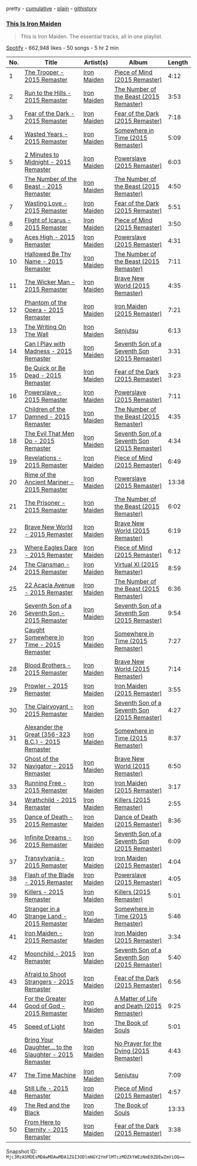 pretty - [cumulative](/playlists/cumulative/37i9dQZF1DZ06evO3KIUZW.md) - [plain](/playlists/plain/37i9dQZF1DZ06evO3KIUZW) - [githistory](https://github.githistory.xyz/mackorone/spotify-playlist-archive/blob/main/playlists/plain/37i9dQZF1DZ06evO3KIUZW)

### [This Is Iron Maiden](https://open.spotify.com/playlist/37i9dQZF1DZ06evO3KIUZW)

> This is Iron Maiden\. The essential tracks, all in one playlist.

[Spotify](https://open.spotify.com/user/spotify) - 662,948 likes - 50 songs - 5 hr 2 min

| No. | Title | Artist(s) | Album | Length |
|---|---|---|---|---|
| 1 | [The Trooper \- 2015 Remaster](https://open.spotify.com/track/4OROzZUy6gOWN4UGQVaZMF) | [Iron Maiden](https://open.spotify.com/artist/6mdiAmATAx73kdxrNrnlao) | [Piece of Mind \(2015 Remaster\)](https://open.spotify.com/album/7I9Wh2IgvI3Nnr8Z1ZSWby) | 4:12 |
| 2 | [Run to the Hills \- 2015 Remaster](https://open.spotify.com/track/4Zc7TCHzuNwL0AFBlyLdyr) | [Iron Maiden](https://open.spotify.com/artist/6mdiAmATAx73kdxrNrnlao) | [The Number of the Beast \(2015 Remaster\)](https://open.spotify.com/album/5S3gls8Kjn8KVmqlIDEBbO) | 3:53 |
| 3 | [Fear of the Dark \- 2015 Remaster](https://open.spotify.com/track/6p8eFfPw3nQkf37aT3AkmK) | [Iron Maiden](https://open.spotify.com/artist/6mdiAmATAx73kdxrNrnlao) | [Fear of the Dark \(2015 Remaster\)](https://open.spotify.com/album/16Su3EUFLPqWVyrwN1q5wO) | 7:18 |
| 4 | [Wasted Years \- 2015 Remaster](https://open.spotify.com/track/1HM7Vp84E4SMzdrZONg6bH) | [Iron Maiden](https://open.spotify.com/artist/6mdiAmATAx73kdxrNrnlao) | [Somewhere in Time \(2015 Remaster\)](https://open.spotify.com/album/0OEg65hPhgP7B0Dy9TqP2L) | 5:09 |
| 5 | [2 Minutes to Midnight \- 2015 Remaster](https://open.spotify.com/track/2SrVGpjv0mqCR6j9EZPSm2) | [Iron Maiden](https://open.spotify.com/artist/6mdiAmATAx73kdxrNrnlao) | [Powerslave \(2015 Remaster\)](https://open.spotify.com/album/309KOMEivisMmBuzk09635) | 6:03 |
| 6 | [The Number of the Beast \- 2015 Remaster](https://open.spotify.com/track/3nlGByvetDcS1uomAoiBmy) | [Iron Maiden](https://open.spotify.com/artist/6mdiAmATAx73kdxrNrnlao) | [The Number of the Beast \(2015 Remaster\)](https://open.spotify.com/album/5S3gls8Kjn8KVmqlIDEBbO) | 4:50 |
| 7 | [Wasting Love \- 2015 Remaster](https://open.spotify.com/track/2KKLuHN6zDxVnWtFKO8vo4) | [Iron Maiden](https://open.spotify.com/artist/6mdiAmATAx73kdxrNrnlao) | [Fear of the Dark \(2015 Remaster\)](https://open.spotify.com/album/16Su3EUFLPqWVyrwN1q5wO) | 5:51 |
| 8 | [Flight of Icarus \- 2015 Remaster](https://open.spotify.com/track/3vhKrSxe3fRuS5Ogis76VO) | [Iron Maiden](https://open.spotify.com/artist/6mdiAmATAx73kdxrNrnlao) | [Piece of Mind \(2015 Remaster\)](https://open.spotify.com/album/7I9Wh2IgvI3Nnr8Z1ZSWby) | 3:50 |
| 9 | [Aces High \- 2015 Remaster](https://open.spotify.com/track/3wFGRek61NIF330UwJCI52) | [Iron Maiden](https://open.spotify.com/artist/6mdiAmATAx73kdxrNrnlao) | [Powerslave \(2015 Remaster\)](https://open.spotify.com/album/309KOMEivisMmBuzk09635) | 4:31 |
| 10 | [Hallowed Be Thy Name \- 2015 Remaster](https://open.spotify.com/track/469rBLYJUZHMJLtq2Wch3h) | [Iron Maiden](https://open.spotify.com/artist/6mdiAmATAx73kdxrNrnlao) | [The Number of the Beast \(2015 Remaster\)](https://open.spotify.com/album/5S3gls8Kjn8KVmqlIDEBbO) | 7:11 |
| 11 | [The Wicker Man \- 2015 Remaster](https://open.spotify.com/track/1diuZVsxD74xvtUSABRUoF) | [Iron Maiden](https://open.spotify.com/artist/6mdiAmATAx73kdxrNrnlao) | [Brave New World \(2015 Remaster\)](https://open.spotify.com/album/1hDF0QPIHVTnSJtxyQVguB) | 4:35 |
| 12 | [Phantom of the Opera \- 2015 Remaster](https://open.spotify.com/track/14H2fE4WEdkEem0kjVeODT) | [Iron Maiden](https://open.spotify.com/artist/6mdiAmATAx73kdxrNrnlao) | [Iron Maiden \(2015 Remaster\)](https://open.spotify.com/album/3DNeMApEMCo4IDXNMYnlFi) | 7:21 |
| 13 | [The Writing On The Wall](https://open.spotify.com/track/20sXcaJkWP0DdzA58Colw3) | [Iron Maiden](https://open.spotify.com/artist/6mdiAmATAx73kdxrNrnlao) | [Senjutsu](https://open.spotify.com/album/3TymcPWXqsCRA5oSL0TkPU) | 6:13 |
| 14 | [Can I Play with Madness \- 2015 Remaster](https://open.spotify.com/track/5YBRbCkuzxkxA3e5BfetdI) | [Iron Maiden](https://open.spotify.com/artist/6mdiAmATAx73kdxrNrnlao) | [Seventh Son of a Seventh Son \(2015 Remaster\)](https://open.spotify.com/album/1rG6IgNdwE1IGFuIKuYosz) | 3:31 |
| 15 | [Be Quick or Be Dead \- 2015 Remaster](https://open.spotify.com/track/7xa3dJQMzBVzsrZ81tNcHP) | [Iron Maiden](https://open.spotify.com/artist/6mdiAmATAx73kdxrNrnlao) | [Fear of the Dark \(2015 Remaster\)](https://open.spotify.com/album/16Su3EUFLPqWVyrwN1q5wO) | 3:23 |
| 16 | [Powerslave \- 2015 Remaster](https://open.spotify.com/track/70wXUzmg3tk3Ci2Ixg1YwO) | [Iron Maiden](https://open.spotify.com/artist/6mdiAmATAx73kdxrNrnlao) | [Powerslave \(2015 Remaster\)](https://open.spotify.com/album/309KOMEivisMmBuzk09635) | 7:11 |
| 17 | [Children of the Damned \- 2015 Remaster](https://open.spotify.com/track/7tcaQvBbSpNN0P2UF6WXxB) | [Iron Maiden](https://open.spotify.com/artist/6mdiAmATAx73kdxrNrnlao) | [The Number of the Beast \(2015 Remaster\)](https://open.spotify.com/album/5S3gls8Kjn8KVmqlIDEBbO) | 4:35 |
| 18 | [The Evil That Men Do \- 2015 Remaster](https://open.spotify.com/track/0S90LE5Z8FOdbui3tLak6t) | [Iron Maiden](https://open.spotify.com/artist/6mdiAmATAx73kdxrNrnlao) | [Seventh Son of a Seventh Son \(2015 Remaster\)](https://open.spotify.com/album/1rG6IgNdwE1IGFuIKuYosz) | 4:34 |
| 19 | [Revelations \- 2015 Remaster](https://open.spotify.com/track/1J9ylqJ29VS6yFhIkkNBzL) | [Iron Maiden](https://open.spotify.com/artist/6mdiAmATAx73kdxrNrnlao) | [Piece of Mind \(2015 Remaster\)](https://open.spotify.com/album/7I9Wh2IgvI3Nnr8Z1ZSWby) | 6:49 |
| 20 | [Rime of the Ancient Mariner \- 2015 Remaster](https://open.spotify.com/track/6K8ROjiPJqyHDJS0sA0dwH) | [Iron Maiden](https://open.spotify.com/artist/6mdiAmATAx73kdxrNrnlao) | [Powerslave \(2015 Remaster\)](https://open.spotify.com/album/309KOMEivisMmBuzk09635) | 13:38 |
| 21 | [The Prisoner \- 2015 Remaster](https://open.spotify.com/track/60JWUDrpUTuu6gxTvknjg5) | [Iron Maiden](https://open.spotify.com/artist/6mdiAmATAx73kdxrNrnlao) | [The Number of the Beast \(2015 Remaster\)](https://open.spotify.com/album/5S3gls8Kjn8KVmqlIDEBbO) | 6:02 |
| 22 | [Brave New World \- 2015 Remaster](https://open.spotify.com/track/5hAAcyKfcw8nJ2Kgx3FXd0) | [Iron Maiden](https://open.spotify.com/artist/6mdiAmATAx73kdxrNrnlao) | [Brave New World \(2015 Remaster\)](https://open.spotify.com/album/1hDF0QPIHVTnSJtxyQVguB) | 6:19 |
| 23 | [Where Eagles Dare \- 2015 Remaster](https://open.spotify.com/track/5QtlbCKhAL70eQM9dbzoR8) | [Iron Maiden](https://open.spotify.com/artist/6mdiAmATAx73kdxrNrnlao) | [Piece of Mind \(2015 Remaster\)](https://open.spotify.com/album/7I9Wh2IgvI3Nnr8Z1ZSWby) | 6:12 |
| 24 | [The Clansman \- 2015 Remaster](https://open.spotify.com/track/4L6lZetSWtn949AGIhd5aR) | [Iron Maiden](https://open.spotify.com/artist/6mdiAmATAx73kdxrNrnlao) | [Virtual XI \(2015 Remaster\)](https://open.spotify.com/album/4olc018Cln2QaMRFy1sk7v) | 8:59 |
| 25 | [22 Acacia Avenue \- 2015 Remaster](https://open.spotify.com/track/51S9pXdACCrhputBUl05Cs) | [Iron Maiden](https://open.spotify.com/artist/6mdiAmATAx73kdxrNrnlao) | [The Number of the Beast \(2015 Remaster\)](https://open.spotify.com/album/5S3gls8Kjn8KVmqlIDEBbO) | 6:36 |
| 26 | [Seventh Son of a Seventh Son \- 2015 Remaster](https://open.spotify.com/track/4STDzTw4Z13mee7Ig4vi1n) | [Iron Maiden](https://open.spotify.com/artist/6mdiAmATAx73kdxrNrnlao) | [Seventh Son of a Seventh Son \(2015 Remaster\)](https://open.spotify.com/album/1rG6IgNdwE1IGFuIKuYosz) | 9:54 |
| 27 | [Caught Somewhere in Time \- 2015 Remaster](https://open.spotify.com/track/5F5Wshdfs9oe188TryHRia) | [Iron Maiden](https://open.spotify.com/artist/6mdiAmATAx73kdxrNrnlao) | [Somewhere in Time \(2015 Remaster\)](https://open.spotify.com/album/0OEg65hPhgP7B0Dy9TqP2L) | 7:27 |
| 28 | [Blood Brothers \- 2015 Remaster](https://open.spotify.com/track/4q9YY8eorYGjpjk3Zko7l9) | [Iron Maiden](https://open.spotify.com/artist/6mdiAmATAx73kdxrNrnlao) | [Brave New World \(2015 Remaster\)](https://open.spotify.com/album/1hDF0QPIHVTnSJtxyQVguB) | 7:14 |
| 29 | [Prowler \- 2015 Remaster](https://open.spotify.com/track/1198hsFUvkbffYd8Ff58DX) | [Iron Maiden](https://open.spotify.com/artist/6mdiAmATAx73kdxrNrnlao) | [Iron Maiden \(2015 Remaster\)](https://open.spotify.com/album/3DNeMApEMCo4IDXNMYnlFi) | 3:55 |
| 30 | [The Clairvoyant \- 2015 Remaster](https://open.spotify.com/track/1NVvYEAv61lWHmptNEBUHf) | [Iron Maiden](https://open.spotify.com/artist/6mdiAmATAx73kdxrNrnlao) | [Seventh Son of a Seventh Son \(2015 Remaster\)](https://open.spotify.com/album/1rG6IgNdwE1IGFuIKuYosz) | 4:27 |
| 31 | [Alexander the Great \(356\-323 B.C.\) \- 2015 Remaster](https://open.spotify.com/track/2mpdTbHtsUTbunJ62itq2E) | [Iron Maiden](https://open.spotify.com/artist/6mdiAmATAx73kdxrNrnlao) | [Somewhere in Time \(2015 Remaster\)](https://open.spotify.com/album/0OEg65hPhgP7B0Dy9TqP2L) | 8:37 |
| 32 | [Ghost of the Navigator \- 2015 Remaster](https://open.spotify.com/track/6KLUI6LnYdg5PIb5VKWSzu) | [Iron Maiden](https://open.spotify.com/artist/6mdiAmATAx73kdxrNrnlao) | [Brave New World \(2015 Remaster\)](https://open.spotify.com/album/1hDF0QPIHVTnSJtxyQVguB) | 6:50 |
| 33 | [Running Free \- 2015 Remaster](https://open.spotify.com/track/5JX4CIPK47CU1iVeAWJtH5) | [Iron Maiden](https://open.spotify.com/artist/6mdiAmATAx73kdxrNrnlao) | [Iron Maiden \(2015 Remaster\)](https://open.spotify.com/album/3DNeMApEMCo4IDXNMYnlFi) | 3:17 |
| 34 | [Wrathchild \- 2015 Remaster](https://open.spotify.com/track/1SpuDZ7y1W4vaCzHeLvsf7) | [Iron Maiden](https://open.spotify.com/artist/6mdiAmATAx73kdxrNrnlao) | [Killers \(2015 Remaster\)](https://open.spotify.com/album/5REF2imQI3lMAmeWcDXE3D) | 2:55 |
| 35 | [Dance of Death \- 2015 Remaster](https://open.spotify.com/track/4YsgFGkP1KeSFDWfZqVioX) | [Iron Maiden](https://open.spotify.com/artist/6mdiAmATAx73kdxrNrnlao) | [Dance of Death \(2015 Remaster\)](https://open.spotify.com/album/2Y8x0EEu7il0K2gCQIqVRh) | 8:36 |
| 36 | [Infinite Dreams \- 2015 Remaster](https://open.spotify.com/track/2yGdYMeYIjCQFiBRPnKKiZ) | [Iron Maiden](https://open.spotify.com/artist/6mdiAmATAx73kdxrNrnlao) | [Seventh Son of a Seventh Son \(2015 Remaster\)](https://open.spotify.com/album/1rG6IgNdwE1IGFuIKuYosz) | 6:09 |
| 37 | [Transylvania \- 2015 Remaster](https://open.spotify.com/track/43QZUbTYnsU7ypUKxOyTRz) | [Iron Maiden](https://open.spotify.com/artist/6mdiAmATAx73kdxrNrnlao) | [Iron Maiden \(2015 Remaster\)](https://open.spotify.com/album/3DNeMApEMCo4IDXNMYnlFi) | 4:04 |
| 38 | [Flash of the Blade \- 2015 Remaster](https://open.spotify.com/track/2yAiIlVQa2wy9M5JnSrjMm) | [Iron Maiden](https://open.spotify.com/artist/6mdiAmATAx73kdxrNrnlao) | [Powerslave \(2015 Remaster\)](https://open.spotify.com/album/309KOMEivisMmBuzk09635) | 4:05 |
| 39 | [Killers \- 2015 Remaster](https://open.spotify.com/track/2Ydpa6xB4kD8WRXHYN6T1G) | [Iron Maiden](https://open.spotify.com/artist/6mdiAmATAx73kdxrNrnlao) | [Killers \(2015 Remaster\)](https://open.spotify.com/album/5REF2imQI3lMAmeWcDXE3D) | 5:01 |
| 40 | [Stranger in a Strange Land \- 2015 Remaster](https://open.spotify.com/track/2ItrQShUvHTeaiZiDukjNo) | [Iron Maiden](https://open.spotify.com/artist/6mdiAmATAx73kdxrNrnlao) | [Somewhere in Time \(2015 Remaster\)](https://open.spotify.com/album/0OEg65hPhgP7B0Dy9TqP2L) | 5:46 |
| 41 | [Iron Maiden \- 2015 Remaster](https://open.spotify.com/track/21wB3DaIk112Ry3mEzqfit) | [Iron Maiden](https://open.spotify.com/artist/6mdiAmATAx73kdxrNrnlao) | [Iron Maiden \(2015 Remaster\)](https://open.spotify.com/album/3DNeMApEMCo4IDXNMYnlFi) | 3:34 |
| 42 | [Moonchild \- 2015 Remaster](https://open.spotify.com/track/2lIAye5LMhs7EfiWDTGC2y) | [Iron Maiden](https://open.spotify.com/artist/6mdiAmATAx73kdxrNrnlao) | [Seventh Son of a Seventh Son \(2015 Remaster\)](https://open.spotify.com/album/1rG6IgNdwE1IGFuIKuYosz) | 5:40 |
| 43 | [Afraid to Shoot Strangers \- 2015 Remaster](https://open.spotify.com/track/6QKhecJ2JuajCTPTtYkKUQ) | [Iron Maiden](https://open.spotify.com/artist/6mdiAmATAx73kdxrNrnlao) | [Fear of the Dark \(2015 Remaster\)](https://open.spotify.com/album/16Su3EUFLPqWVyrwN1q5wO) | 6:56 |
| 44 | [For the Greater Good of God \- 2015 Remaster](https://open.spotify.com/track/7kocq12UHSZ2S4U8P71RXo) | [Iron Maiden](https://open.spotify.com/artist/6mdiAmATAx73kdxrNrnlao) | [A Matter of Life and Death \(2015 Remaster\)](https://open.spotify.com/album/1gdB9kn59KSAVG5VQcjdHi) | 9:25 |
| 45 | [Speed of Light](https://open.spotify.com/track/1smvmwmbrQiBwgJZMxVtup) | [Iron Maiden](https://open.spotify.com/artist/6mdiAmATAx73kdxrNrnlao) | [The Book of Souls](https://open.spotify.com/album/4vSfHrq6XxVyMcJ6PguFR2) | 5:01 |
| 46 | [Bring Your Daughter..\. to the Slaughter \- 2015 Remaster](https://open.spotify.com/track/40j3GW7l0R4EM12fHqNqM2) | [Iron Maiden](https://open.spotify.com/artist/6mdiAmATAx73kdxrNrnlao) | [No Prayer for the Dying \(2015 Remaster\)](https://open.spotify.com/album/21ZEAwY2TDnoQvVMJKkjUk) | 4:43 |
| 47 | [The Time Machine](https://open.spotify.com/track/2orfmTbBQtEI1wpukVt40z) | [Iron Maiden](https://open.spotify.com/artist/6mdiAmATAx73kdxrNrnlao) | [Senjutsu](https://open.spotify.com/album/3TymcPWXqsCRA5oSL0TkPU) | 7:09 |
| 48 | [Still Life \- 2015 Remaster](https://open.spotify.com/track/48ShNhzz3tueJ5g55usma7) | [Iron Maiden](https://open.spotify.com/artist/6mdiAmATAx73kdxrNrnlao) | [Piece of Mind \(2015 Remaster\)](https://open.spotify.com/album/7I9Wh2IgvI3Nnr8Z1ZSWby) | 4:57 |
| 49 | [The Red and the Black](https://open.spotify.com/track/3KqYcqLk7YUyNIxr9jCNhC) | [Iron Maiden](https://open.spotify.com/artist/6mdiAmATAx73kdxrNrnlao) | [The Book of Souls](https://open.spotify.com/album/4vSfHrq6XxVyMcJ6PguFR2) | 13:33 |
| 50 | [From Here to Eternity \- 2015 Remaster](https://open.spotify.com/track/6uXD7ywanNw6sGatkT9uVw) | [Iron Maiden](https://open.spotify.com/artist/6mdiAmATAx73kdxrNrnlao) | [Fear of the Dark \(2015 Remaster\)](https://open.spotify.com/album/16Su3EUFLPqWVyrwN1q5wO) | 3:38 |

Snapshot ID: `Mjc3MzA5MDEsMDAwMDAwMDA1ZGI3ODlmNGY2YmFlMTczMDZkYWEzNmE0ZDEwZmViOQ==`

